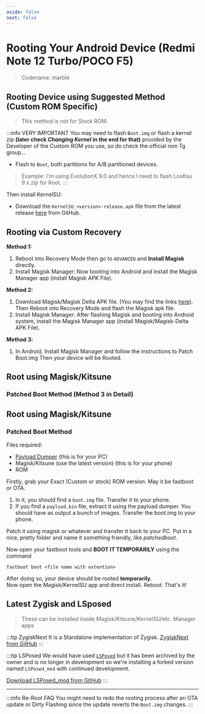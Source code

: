 ```yaml
---
aside: false
next: false
---
```

# Rooting Your Android Device (Redmi Note 12 Turbo/POCO F5)
> Codename: marble
## Rooting Device using Suggested Method (Custom ROM Specific)
> This method is not for Stock ROM.

:::info VERY IMPORTANT
You may need to flash `Boot.img` or flash a kernel zip **(later check _Changing Kernel_ in the end for that)** provided by the Developer of the Custom ROM you use, so do check the official rom Tg group...

* Flash to `Boot`, both partitions for A/B partitioned devices.

> Example: I'm using EvolutionX 9.0 and hence I need to flash LosKsu 9.x.zip for Root.
:::

Then install KernelSU:
* Download the `KernelSU_<version>-release.apk` file from the latest release [here](https://github.com/tiann/KernelSU/releases) from GitHub.

## Rooting via Custom Recovery
**Method 1:**
1)  Reboot into Recovery Mode then go to `ADVANCED` and **Install Magisk** directly.
2) Install Magisk Manager: Now booting into Android and install the Magisk Manager app (install Magisk APK File).

**Method 2:** 
1) Download Magisk/Magisk Delta APK file. (You may find the links [here](/custom-rom-guide/common/about-root)).\
Then Reboot into Recovery Mode and flash the Magisk apk file.
2) Install Magisk Manager: After flashing Magisk and booting into Android system, install the Magisk Manager app (install Magisk/Magisk-Delta APK File).

**Method 3:** 
1) In Android, Install Magisk Manager and follow the instructions to Patch Boot.img 
Then your device will be Rooted.


## Root using Magisk/Kitsune
### Patched Boot Method (Method 3 in Detail)

## Root using Magisk/Kitsune
### Patched Boot Method

Files required:
- [Payload Dumper](https://xdaforums.com/attachments/payload-dumper-gui-v2-3-zip.5758127/) (this is for your PC)
- Magisk/Kitsune (use the latest version) (this is for your phone)
- ROM

Firstly, grab your Exact (Custom or stock) ROM version. May it be fastboot or OTA.
1. In it, you should find a `boot.img` file. Transfer it to your phone.
2. If you find a `payload.bin` file, extract it using the payload dumper. You should have as output a bunch of images. Transfer the boot.img to your phone.
 
Patch it using magisk or whatever and transfer it back to your PC. Put in a nice, pretty folder and name it something friendly, like _patchedboot_.

Now open your fastboot tools and **BOOT IT TEMPORARILY** using the command
```
fastboot boot <file name with extention>
``` 
After doing so, your device should be rooted **temporarily**.\
Now open the Magisk/KernelSU app and direct install. Reboot. That's it!








## Latest Zygisk and LSposed
> These can be installed inside Magisk/Kitsune/KernelSU/etc. Manager apps

:::tip ZygiskNext
It is a Standalone implementation of Zygisk.
[ZygiskNext from GitHub](https://github.com/Dr-TSNG/ZygiskNext)
:::

:::tip LSPosed
We would have used  [`LSPosed`](https://github.com/LSPosed/LSPosed) but it has been archived by the owner and is no longer in development so we're installing a forked version named `LSPosed_mod` with continued development.

[Download LSPosed_mod from GitHub](https://github.com/mywalkb/LSPosed_mod/releases)
:::

- - -

:::info Re-Root <Badge type="info">FAQ</Badge>
You might need to redo the rooting process after an OTA update or Dirty Flashing since the update reverts the `Boot.img` changes.
:::



